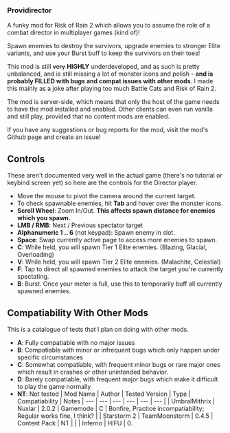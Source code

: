 ﻿### Providirector
A funky mod for Risk of Rain 2 which allows you to assume the role of a combat director in multiplayer games (kind of)!

Spawn enemies to destroy the survivors, upgrade enemies to stronger Elite variants, and use your Burst buff to keep the survivors on their toes!

This mod is still ~~very~~ **HIGHLY** underdeveloped, and as such is pretty unbalanced, and is still missing a lot of monster icons and polish - **and is probably FILLED with bugs and compat issues with other mods**. I made this mainly as a joke after playing too much Battle Cats and Risk of Rain 2.

The mod is server-side, which means that only the host of the game needs to have the mod installed and enabled. Other clients can even run vanilla and still play, provided that no content mods are enabled.

If you have any suggestions or bug reports for the mod, visit the mod's Github page and create an issue!

## Controls
These aren't documented very well in the actual game (there's no tutorial or keybind screen yet) so here are the controls for the Director player.
- Move the mouse to pivot the camera around the current target.
- To check spawnable enemies, hit **Tab** and hover over the monster icons.
- **Scroll Wheel**: Zoom In/Out. **This affects spawn distance for enemies which you spawn.**
- **LMB / RMB**: Next / Previous spectator target
- **Alphanumeric 1 .. 6** (not keypad): Spawn enemy in slot.
- **Space**: Swap currently active page to access more enemies to spawn.
- **C**: While held, you will spawn Tier 1 Elite enemies. (Blazing, Glacial, Overloading)
- **V**: While held, you will spawn Tier 2 Elite enemies. (Malachite, Celestial)
- **F**: Tap to direct all spawned enemies to attack the target you're currently spectating.
- **B**: Burst. Once your meter is full, use this to temporarily buff all currently spawned enemies.

## Compatiability With Other Mods
This is a catalogue of tests that I plan on doing with other mods.
- **A**: Fully compatiable with no major issues
- **B**: Compatiable with minor or infrequent bugs which only happen under specific circumstances
- **C**: Somewhat compatiable, with frequent minor bugs or rare major ones which result in crashes or other unintended behavior.
- **D**: Barely compatiable, with frequent major bugs which make it difficult to play the game normally
- **NT**: Not tested
| Mod Name | Author | Tested Version | Type | Compatiability | Notes
| --- | --- | --- | --- | --- | --- |
| UmbralMithrix | Nuxlar | 2.0.2 | Gamemode | C | Bonfire, Practice incompatiability; Regular works fine, I think? |
| Starstorm 2 | TeamMoonstorm | 0.4.5 | Content Pack | NT | |
| Inferno | HIFU | 0.
